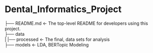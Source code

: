 # Dental_Informatics_Project

├── README.md          <- The top-level README for developers using this project.                                                                           
├── data                                                                                                                                              
|   |── processed  <- The final, data sets for analysis                                                                                             
├── models             <- LDA, BERTopic Modeling
